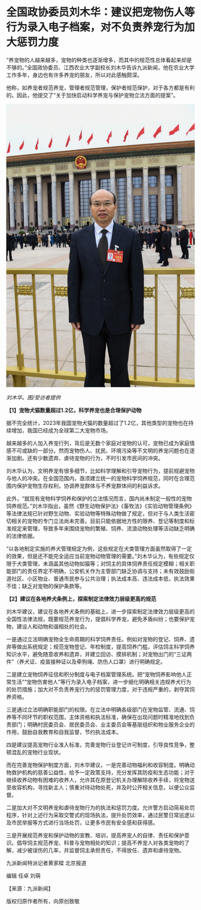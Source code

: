 # 全国政协委员刘木华：建议把宠物伤人等行为录入电子档案，对不负责养宠行为加大惩罚力度

“养宠物的人越来越多，宠物的种类也逐渐增多，而其中的规范性总体看起来却是不够的。”全国政协委员、江西农业大学副校长刘木华告诉九派新闻，他在农业大学工作多年，身边也有许多养宠的朋友，所以对此感触颇深。

他称，如养宠者规范养宠，管理者规范管理，保护者规范保护，对于各方都是有利的。因此，他提交了“关于加快启动科学养宠与保护宠物立法方面的提案”。

![09490a81415e31f88dc9ee574f30a7d3.jpg](https://raw.githubusercontent.com/qqhsx/qqnews_image/main/2024/03/07/全国政协委员刘木华：建议把宠物伤人等行为录入电子档案，对不负责养宠行为加大惩罚力度/09490a81415e31f88dc9ee574f30a7d3.jpg)

 _刘木华。图/受访者提供_

**【1】宠物犬猫数量超过1.2亿，科学养宠也是合理保护动物**

据不完全统计，2023年我国宠物犬猫的数量超过了1.2亿，其他类型的宠物也在持续增加，我国已经成为全球第二大宠物市场。

越来越多的人加入养宠行列，背后是无数个家庭对宠物的认可，宠物已成为家庭情感不可或缺的一部分。然而宠物伤人、扰民、环境污染等不文明的养宠问题也在逐渐加剧。还有少数遗弃、虐待宠物的行为，不时引发市民间的冲突。

刘木华认为，文明养宠有很多细节，比如科学理解和引导宠物行为，提前规避宠物与他人的冲突。在全国范围内，亟须建立统一的宠物科学饲养规范，同时在合理范围内保护宠物生存权利，协调养宠群体与不养宠群体间的利益诉求。

此外，“就现有宠物科学饲养和保护的立法情况而言，国内尚未制定一般性的宠物饲养规范。”刘木华指出，虽然《野生动物保护法》《畜牧法》《实验动物管理条例》等法律法规已针对野生动物、实验动物等特殊动物做了规定，但对于与人类生活密切相关的宠物的专门立法尚未完善。目前只能依据地方性的限养、登记等制度和标准规定来管理，导致多年来围绕宠物的繁殖、饲养、流浪动物处理等活动缺乏明确的法律依据。

“以各地制定实施的养犬管理规定为例，这些规定在犬类管理方面虽然取得了一定的效果，但是还不能完全适应当前宠物动物管理的需要。”刘木华认为，有些规定仅限于犬类管理，未涵盖其他动物如猫等；对饲主的具体饲养责任规定模糊；相关职能部门的责任界定不明确，公安机关作为主管部门缺乏协调与支持；未有效鼓励街道社区、小区物业、普通市民参与公共治理；执法成本高、违法成本低，执法效果不佳；缺乏对宠物的保护条款等。

**【2】建议在各地养犬条例上，探索制定法律效力层级更高的规范**

刘木华建议，建议在各地养犬条例的基础上，进一步探索制定法律效力层级更高的全国性法律法规，既要规范养宠行为，提倡科学养宠，避免矛盾纠纷；也要保护宠物，建设人和动物和谐相处的社会。

一是通过立法明确宠物全生命周期的科学饲养责任。例如对宠物的登记、饲养、遗弃等做出系统规定；规范宠物登记、年检制度，提高饲养门槛，评估饲主科学饲养知识水平，避免随意收养和遗弃，并建立回访、摸排机制；对宠物出门的“三证两件”（养犬证、疫苗接种证以及牵狗绳、防伤人口罩）进行明确规定。

二是建立宠物饲养征信和积分制度与电子档案管理系统。把“宠物饲养影响他人正常生活”“宠物伤害他人”等行为录入电子档案，进一步细化明确相关违规养犬行为的处罚措施；加大对不负责养宠行为的惩罚管理力度，对于违规严重的，剥夺其饲养资格。

三是通过立法明确职能部门的权限。在立法中明确各级部门在宠物监管、流通、饲养等不同环节的职权范围，主体资格和执法标准，确保在出现问题时精准地找到负责部门；明确村民委员会、居民委员会、业主委员会等基层组织和物业服务企业的作用，鼓励自我教育和自我监督，节约执法成本。

四是建议提高宠物行业准入标准，完善宠物行业登记许可制度，引导良性竞争，整顿混乱的宠物行业现状。

而在完善宠物保护制度方面，刘木华建议，一是完善动物福利和收容制度。明确动物救护机构的慈善公益性，给予一定政策支持，充分发挥其防疫和生态功能；对于继续收养动物有困难的收养人，允许其在原登记机关办理解除收养手续，将宠物送至收容机构，寻找新主人；慎重对待动物处死，并及时公开相关信息，以便公众监督。

二是加大对不文明养宠和虐待宠物行为的执法和惩罚力度。允许警方启动简易处罚程序，针对上述行为采取交警式的现场执法，提升处罚效率，通过民警日常巡逻以及市民举报等方式进行当场处罚，让更多市民有安全感和获得感。

三是开展规范养宠和保护动物的宣教、培训，提高养宠人的自律、责任和保护意识。倡导饲主规范养宠、科普与宠物相处的知识；提高不养宠人对各类宠物的了解，减少被误伤的几率，并监督饲主承担责任，不得放任、遗弃和虐待宠物。

九派新闻特派记者黄家樑 北京报道

编辑 任卓 刘萌

【来源：九派新闻】

版权归原作者所有，向原创致敬

